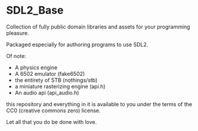 # SDL2_Base

Collection of fully public domain libraries and assets for your programming pleasure.


Packaged especially for authoring programs to use SDL2.


Of note:
* A physics engine
* A 6502 emulator (fake6502)
* the entirety of STB (nothings/stb)
* a miniature rasterizing engine (api.h)
* An audio api (api_audio.h)


this repository and everything in it is available to you under the terms of the CC0 (creative commons zero) license.


Let all that you do be done with love.


